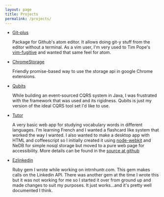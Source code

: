 ```yaml
---
layout: page
title: Projects
permalink: /projects/
---
```


- [Git-plus](http://atom.io/packages/git-plus)

  Package for Github's atom editor. It allows doing git-y stuff from the editor without a terminal. As a vim user, I'm very used to Tim Pope's [vim-fugitive](http://github.com/tpope/vim-fugitive) and wanted that same feel for atom.

- [ChromeStorage](https://github.com/akonwi/chromestorage)

  Friendly promise-based way to use the storage api in google Chrome extensions.

- [Qubits](http://akonwi.io/qubits)

  While building an event-sourced CQRS system in Java, I was frustrated with the framework that was used and its rigidness. Qubits is just my version of the ideal CQRS tool set I'd like to use.

- [Tutor](http://akonwi.github.io/tutor)

  A very basic web app for studying vocabulary words in different languages. I'm learning French and I wanted a flashcard like system that worked the way I wanted. I also wanted to make a desktop app with HTML and coffeescript so I initially created it using [node-webkit](http://github.com/rogerwang/node-webkit) and NeDB for simple nosql storage but moved to a pure web page for accessibility. More details can be found in the [source at github](http://github.com/akonwi/tutor)

- [Ezlinkedin](http://github.com/akonwi/ezlinkedin)

  Ruby gem I wrote while working on intrnhuntr.com. This gem makes calls on the Linkedin API. There was another gem at the time I wrote this but it was not working for me so I started it over from ground up and made changes to suit my purposes. It just works...and it's pretty well documented I think.

